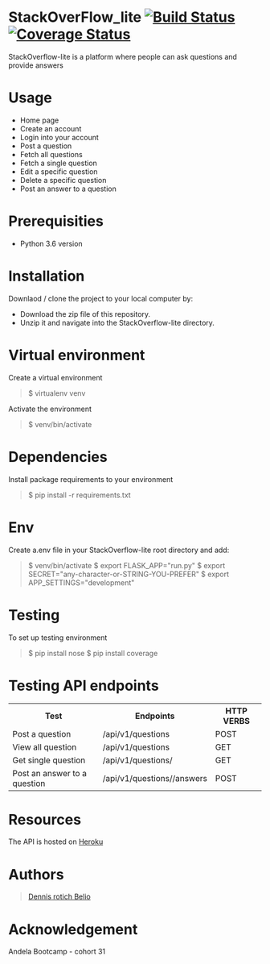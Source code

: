 # StackOverFlow_lite    [![Build Status](https://travis-ci.org/belio39/StackOverFlow_lite.svg?branch=Challenge2)](https://travis-ci.org/belio39/StackOverFlow_lite) [![Coverage Status](https://coveralls.io/repos/github/belio39/StackOverFlow_lite/badge.svg)](https://coveralls.io/github/belio39/StackOverFlow_lite)
StackOverflow-lite is a platform where people can ask questions and provide answers

# Usage

- Home page
- Create an account
- Login into your account
- Post a question
- Fetch all questions
- Fetch a single question
- Edit a specific question
- Delete a specific question
- Post an answer to a question

# Prerequisities
  - Python 3.6 version
 
# Installation
Downlaod / clone the project to your local computer by:

- Download the zip file of this repository.
- Unzip it and navigate into the StackOverflow-lite directory.

# Virtual environment
Create a virtual environment
> $ virtualenv venv

Activate the environment

>  $ venv/bin/activate 

# Dependencies
Install package requirements to your environment
>$ pip install -r requirements.txt 

# Env
Create a.env file in your StackOverflow-lite root directory and add:

>$ venv/bin/activate
>$ export FLASK_APP="run.py"
>$ export SECRET="any-character-or-STRING-YOU-PREFER"
>$ export APP_SETTINGS="development"

# Testing
To set up testing environment
>$ pip install nose
>$ pip install coverage

# Testing API endpoints
<table> 
<tr>
<th>Test</th>
<th>Endpoints</th>
<th>HTTP VERBS</th>
</tr>
<tr>
<td>Post a question</td>
<td>/api/v1/questions</td>
<td>POST</td>
</tr>
<tr>
<td>View all question</td>
<td>/api/v1/questions</td>
<td>GET</td>
</tr>
<tr>
<td>Get single question</td>
<td>/api/v1/questions/<questions_id></td>
<td>GET</td>
</tr>
<tr>
<td>Post an answer to a question </td>
<td>/api/v1/questions/<question_id>/answers</td>
<td>POST</td>
</tr>
</table>

# Resources
The API is hosted on [Heroku](https://stackoverflow-lite-app.herokuapp.com/)

# Authors
> [Dennis rotich Belio](https://github.com/belio39)

# Acknowledgement
Andela Bootcamp - cohort 31
